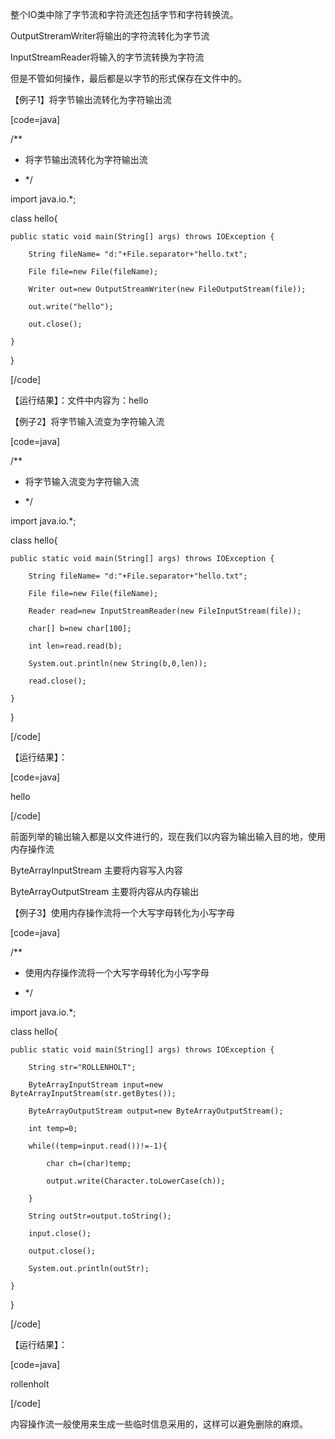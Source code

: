 整个IO类中除了字节流和字符流还包括字节和字符转换流。
OutputStreramWriter将输出的字符流转化为字节流
InputStreamReader将输入的字节流转换为字符流
但是不管如何操作，最后都是以字节的形式保存在文件中的。
【例子1】将字节输出流转化为字符输出流
[code=java]
/**
 * 将字节输出流转化为字符输出流
 * */
import java.io.*;
class hello{
    public static void main(String[] args) throws IOException {
        String fileName= "d:"+File.separator+"hello.txt";
        File file=new File(fileName);
        Writer out=new OutputStreamWriter(new FileOutputStream(file));
        out.write("hello");
        out.close();
    }
}
[/code]
【运行结果】：文件中内容为：hello
【例子2】将字节输入流变为字符输入流
[code=java]
/**
 * 将字节输入流变为字符输入流
 * */
import java.io.*;
class hello{
    public static void main(String[] args) throws IOException {
        String fileName= "d:"+File.separator+"hello.txt";
        File file=new File(fileName);
        Reader read=new InputStreamReader(new FileInputStream(file));
        char[] b=new char[100];
        int len=read.read(b);
        System.out.println(new String(b,0,len));
        read.close();
    }
}
[/code]
【运行结果】：
[code=java]
hello
[/code]
前面列举的输出输入都是以文件进行的，现在我们以内容为输出输入目的地，使用内存操作流
ByteArrayInputStream 主要将内容写入内容
ByteArrayOutputStream  主要将内容从内存输出
【例子3】使用内存操作流将一个大写字母转化为小写字母
[code=java]
/**
 * 使用内存操作流将一个大写字母转化为小写字母
 * */
import java.io.*;
class hello{
    public static void main(String[] args) throws IOException {
        String str="ROLLENHOLT";
        ByteArrayInputStream input=new ByteArrayInputStream(str.getBytes());
        ByteArrayOutputStream output=new ByteArrayOutputStream();
        int temp=0;
        while((temp=input.read())!=-1){
            char ch=(char)temp;
            output.write(Character.toLowerCase(ch));
        }
        String outStr=output.toString();
        input.close();
        output.close();
        System.out.println(outStr);
    }
}
[/code]
【运行结果】：
[code=java]
rollenholt
[/code]
内容操作流一般使用来生成一些临时信息采用的，这样可以避免删除的麻烦。
